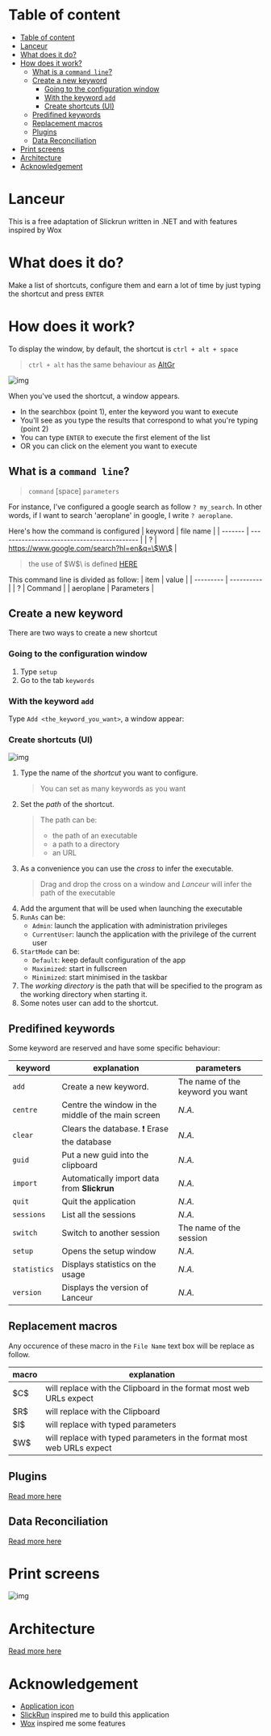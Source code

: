 # Table of content

- [Table of content](#table-of-content)
- [Lanceur](#lanceur)
- [What does it do?](#what-does-it-do)
- [How does it work?](#how-does-it-work)
  - [What is a `command line`?](#what-is-a-command-line)
  - [Create a new keyword](#create-a-new-keyword)
    - [Going to the configuration window](#going-to-the-configuration-window)
    - [With the keyword `add`](#with-the-keyword-add)
    - [Create shortcuts (UI)](#create-shortcuts-ui)
  - [Predifined keywords](#predifined-keywords)
  - [Replacement macros](#replacement-macros)
  - [Plugins](#plugins)
  - [Data Reconciliation](#data-reconciliation)
- [Print screens](#print-screens)
- [Architecture](#architecture)
- [Acknowledgement](#acknowledgement)

# Lanceur
This is a free adaptation of Slickrun written in .NET and with features inspired by Wox

# What does it do?

Make a list of shortcuts, configure them and earn a lot of time by just typing the shortcut and press `ENTER`

# How does it work?

To display the window, by default, the shortcut is `ctrl + alt + space` 

> `ctrl + alt` has the same behaviour as [AltGr](https://en.wikipedia.org/wiki/AltGr_key)

![img](/doc/assets/Lanceur-UI_parts.png)

When you've used the shortcut, a window appears.
* In the searchbox (point 1), enter the keyword you want to execute
* You'll see as you type the results that correspond to what you're typing (point 2)
* You can type `ENTER` to execute the first element of the list
* OR you can click on the element you want to execute

## What is a `command line`?

> `command` [space] `parameters`

For instance, I've configured a google search as follow `? my_search`. In other words, if I want to search 'aeroplane' in google, I write `? aeroplane`.

Here's how the command is configured
| keyword | file name                                   |
| ------- | ------------------------------------------- |
| ?       | https://www.google.com/search?hl=en&q=\$W\$ |

> the use of \$W$\ is defined [HERE](#replacement-macros)

This command line is divided as follow:
| item      | value      |
| --------- | ---------- |
| ?         | Command    |
| aeroplane | Parameters |



## Create a new keyword

There are two ways to create a new shortcut

### Going to the configuration window

1. Type `setup`
2. Go to the tab `keywords`

### With the keyword `add`

Type `Add <the_keyword_you_want>`, a window appear:

### Create shortcuts (UI)

![img](/doc/assets/Lanceur-UI_add_keyword.png)

1. Type the name of the _shortcut_ you want to configure. 
    > You can set as many keywords as you want
2. Set the _path_ of the shortcut. 
    > The path can be:
    >  * the path of an executable
    >  * a path to a directory
    >  * an URL
3. As a convenience you can use the _cross_ to infer the executable.
    > Drag and drop the cross on a window and _Lanceur_ will infer the path of the executable
4. Add the argument that will be used when launching the executable
5. `RunAs` can be:
    * `Admin`: launch the application with administration privileges
    * `CurrentUser`: launch the application with the privilege of the current user
6. `StartMode` can be:
    * `Default`: keep default configuration of the app
    * `Maximized`: start in fullscreen
    * `Minimized`: start minimised in the taskbar
7. The _working directory_ is the path that will be specified to the program as the working directory when starting it.
8. Some notes user can add to the shortcut.

## Predifined keywords

Some keyword are reserved and have some specific behaviour:

| keyword      | explanation                                           | parameters                       |
| ------------ | ----------------------------------------------------- | -------------------------------- |
| `add`        | Create a new keyword.                                 | The name of the keyword you want |
| `centre`     | Centre the window in the middle of the main screen    | _N.A._                           |
| `clear`      | Clears the database. :exclamation: Erase the database | _N.A._                           |
| `guid`       | Put a new guid into the clipboard                     | _N.A._                           |
| `import`     | Automatically import data from __Slickrun__           | _N.A._                           |
| `quit`       | Quit the application                                  | _N.A._                           |
| `sessions`   | List all the sessions                                 | _N.A._                           |
| `switch`     | Switch to another session                             | The name of the session          |
| `setup`      | Opens the setup window                                | _N.A._                           |
| `statistics` | Displays statistics on the usage                      | _N.A._                           |
| `version`    | Displays the version of Lanceur                       | _N.A._                           |

## Replacement macros

Any occurence of these macro in the `File Name` text box will be replace as follow.

| macro | explanation                                                           |
| ----- | --------------------------------------------------------------------- |
| \$C\$ | will replace with the Clipboard in the format most web URLs expect    |
| \$R\$ | will replace with the Clipboard                                       |
| \$I\$ | will replace with typed parameters                                    |
| \$W\$ | will replace with typed parameters in the format most web URLs expect |

## Plugins

[Read more here](./doc/pages/plugins.md)

## Data Reconciliation

[Read more here](./doc/pages/data_reconciliation.md)

# Print screens

![img](/doc/assets/Lanceur.png)

# Architecture

[Read more here](./doc/pages/architecture.md)

# Acknowledgement
* [Application icon](https://fr.seaicons.com/le-lanceur-icone-2)
* [SlickRun](https://bayden.com/SlickRun/) inspired me to build this application
* [Wox](https://github.com/Wox-launcher/Wox) inspired me some features
